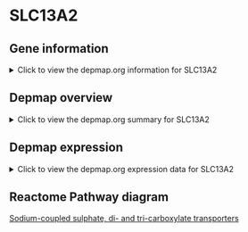 <h1>SLC13A2</h1>

<h2>Gene information</h2>
<details>
  <summary>Click to view the depmap.org information for SLC13A2</summary>
  <iframe src="https://depmap.org/portal/gene/SLC13A2?tab=about" style="border:none;width:100%;height:800px"></iframe>
</details>

<h2>Depmap overview</h2>
<details>
  <summary>Click to view the depmap.org summary for SLC13A2</summary>
  <iframe src="https://depmap.org/portal/gene/SLC13A2?tab=overview" style="border:none;width:100%;height:800px"></iframe>
</details>

<h2>Depmap expression</h2>
<details>
  <summary>Click to view the depmap.org expression data for SLC13A2</summary>
  <iframe src="https://depmap.org/portal/gene/SLC13A2?tab=characterization" style="border:none;width:100%;height:800px"></iframe>
</details>



<h2>Reactome Pathway diagram</h2>
<a href="https://reactome.org/PathwayBrowser/#/R-HSA-433137">Sodium-coupled sulphate, di- and tri-carboxylate transporters</a>



